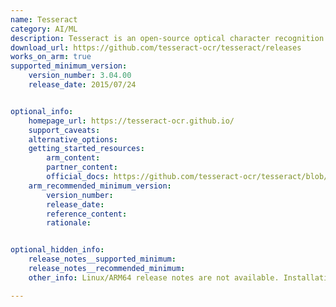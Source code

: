 ```yaml
---
name: Tesseract 
category: AI/ML 
description: Tesseract is an open-source optical character recognition (OCR) engine that is widely used in AI and machine learning applications to extract text from images or scanned documents. It leverages machine learning techniques to recognize and convert different types of text.
download_url: https://github.com/tesseract-ocr/tesseract/releases
works_on_arm: true
supported_minimum_version:
    version_number: 3.04.00 
    release_date: 2015/07/24


optional_info:
    homepage_url: https://tesseract-ocr.github.io/
    support_caveats:
    alternative_options:
    getting_started_resources:
        arm_content: 
        partner_content: 
        official_docs: https://github.com/tesseract-ocr/tesseract/blob/main/INSTALL.GIT.md
    arm_recommended_minimum_version:
        version_number:
        release_date:
        reference_content:
        rationale: 


optional_hidden_info:
    release_notes__supported_minimum:
    release_notes__recommended_minimum:
    other_info: Linux/ARM64 release notes are not available. Installation and testing are done via the [tar archive](https://github.com/tesseract-ocr/tesseract/releases/tag/3.04.00).

---
```

